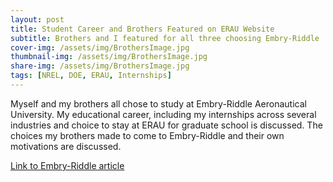 ```yaml
---
layout: post
title: Student Career and Brothers Featured on ERAU Website
subtitle: Brothers and I featured for all three choosing Embry-Riddle 
cover-img: /assets/img/BrothersImage.jpg
thumbnail-img: /assets/img/BrothersImage.jpg
share-img: /assets/img/BrothersImage.jpg
tags: [NREL, DOE, ERAU, Internships]
---
```

Myself and my brothers all chose to study at Embry-Riddle Aeronautical University. My educational career, including my internships across several industries and choice to stay at ERAU for graduate school is discussed. The choices my brothers made to come to Embry-Riddle and their own motivations are discussed. 

<a href="https://news.erau.edu/headlines/triple-threat-three-brothers-on-the-path-to-success-at-embry-riddle">Link to Embry-Riddle article</a>

